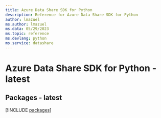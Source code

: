 ```yaml
---
title: Azure Data Share SDK for Python
description: Reference for Azure Data Share SDK for Python
author: lmazuel
ms.author: lmazuel
ms.data: 05/29/2023
ms.topic: reference
ms.devlang: python
ms.service: datashare
---
```

# Azure Data Share SDK for Python - latest
## Packages - latest
[!INCLUDE [packages](data-share-index.md)]